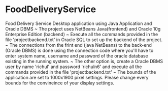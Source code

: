# FoodDeliveryService
Food Delivery Service Desktop application using Java Application and Oracle DBMS
~ The project uses NetBeans Java(frontend) and Oracle 10g Enterprise Edition (backend)
~ Execute all the commands provided in the file 'projectbackend.txt' in Oracle SQL to set up the backend of the project.
~ The connections from the frint end (java NetBeans) to the back-end (Oracle DBMS) is done using the connection code where
  you'll have to enter system name, username and password of the oracle database existing in the running system. 
~ The other option is, create a Oracle DBMS user by name 'richul' and password 'richuln6' and execute all the commands provided
  in the file 'projectbackend.txt' 
~ The bounds of the application are set to 1000x1900 pixel settings. Please change every bounds for the convineince of your display settings. 
